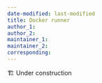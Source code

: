 ```yaml
---
date-modified: last-modified
title: Docker runner
author_1:
author_2:
maintainer_1:
maintainer_2:
corresponding:
---
```


🏗️ Under construction